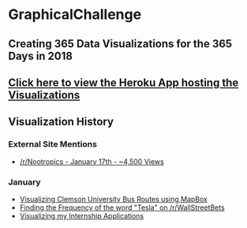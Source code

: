 # GraphicalChallenge
## Creating 365 Data Visualizations for the 365 Days in 2018
## [Click here to view the Heroku App hosting the Visualizations](https://graphical-challenge.herokuapp.com)

## Visualization History

### External Site Mentions

- [/r/Nootropics - January 17th - ~4,500 Views](https://www.reddit.com/r/Nootropics/comments/7r558j/i_did_some_text_analysis_on_rnootropics_here_are/)


### January

- [Visualizing Clemson University Bus Routes using MapBox](https://graphical-challenge.herokuapp.com/Jan1)
- [Finding the Frequency of the word "Tesla" on /r/WallStreetBets](https://graphical-challenge.herokuapp.com/Jan2/)
- [Visualizing my Internship Applications](https://graphical-challenge.herokuapp.com/Jan4/)